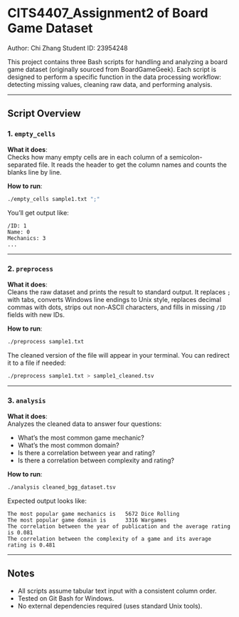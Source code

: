 # CITS4407_Assignment2 of Board Game Dataset

Author: Chi Zhang
Student ID: 23954248  

This project contains three Bash scripts for handling and analyzing a board game dataset (originally sourced from BoardGameGeek). Each script is designed to perform a specific function in the data processing workflow: detecting missing values, cleaning raw data, and performing analysis.

---

## Script Overview

### 1. `empty_cells`

**What it does**:  
Checks how many empty cells are in each column of a semicolon-separated file. It reads the header to get the column names and counts the blanks line by line.

**How to run**:
```bash
./empty_cells sample1.txt ";"
```

You’ll get output like:
```
/ID: 1
Name: 0
Mechanics: 3
...
```

---

### 2. `preprocess`

**What it does**:  
Cleans the raw dataset and prints the result to standard output. It replaces `;` with tabs, converts Windows line endings to Unix style, replaces decimal commas with dots, strips out non-ASCII characters, and fills in missing `/ID` fields with new IDs.

**How to run**:
```bash
./preprocess sample1.txt
```

The cleaned version of the file will appear in your terminal. You can redirect it to a file if needed:
```bash
./preprocess sample1.txt > sample1_cleaned.tsv
```

---

### 3. `analysis`

**What it does**:  
Analyzes the cleaned data to answer four questions:
- What’s the most common game mechanic?
- What’s the most common domain?
- Is there a correlation between year and rating?
- Is there a correlation between complexity and rating?

**How to run**:
```bash
./analysis cleaned_bgg_dataset.tsv
```

Expected output looks like:
```
The most popular game mechanics is   5672 Dice Rolling
The most popular game domain is      3316 Wargames
The correlation between the year of publication and the average rating is 0.081
The correlation between the complexity of a game and its average rating is 0.481
```

---

## Notes

- All scripts assume tabular text input with a consistent column order.
- Tested on Git Bash for Windows.
- No external dependencies required (uses standard Unix tools).
